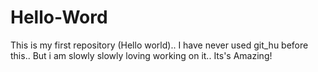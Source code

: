 # Hello-Word
This is my first repository (Hello world)..
I have never used git_hu  before this..
But i am slowly slowly loving working on it..
Its's Amazing!
